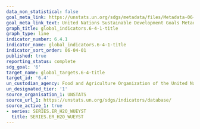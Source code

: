 ```yaml
---
data_non_statistical: false
goal_meta_link: https://unstats.un.org/sdgs/metadata/files/Metadata-06-04-01.pdf
goal_meta_link_text: United Nations Sustainable Development Goals Metadata (pdf 428kB)
graph_title: global_indicators.6-4-1-title
graph_type: line
indicator_number: 6.4.1
indicator_name: global_indicators.6-4-1-title
indicator_sort_order: 06-04-01
published: true
reporting_status: complete
sdg_goal: '6'
target_name: global_targets.6-4-title
target_id: '6.4'
un_custodian_agency: Food and Agriculture Organization of the United Nations (FAO)
un_designated_tier: '1'
source_organisation_1: UNSTATS
source_url_1: https://unstats.un.org/sdgs/indicators/database/
source_active_1: true
- series: SERIES.ER_H2O_WUEYST
  title: SERIES.ER_H2O_WUEYST 
---
```

